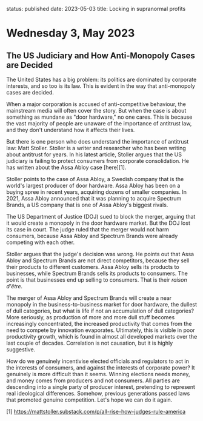 status: published
date: 2023-05-03
title: Locking in supranormal profits

# Wednesday  3, May 2023


## The US Judiciary and How Anti-Monopoly Cases are Decided

The United States has a big problem: its politics are dominated by corporate interests, and so too is its law. This is evident in the way that anti-monopoly cases are decided.

When a major corporation is accused of anti-competitive behaviour, the mainstream media will often cover the story. But when the case is about something as mundane as "door hardware," no one cares. This is because the vast majority of people are unaware of the importance of antitrust law, and they don't understand how it affects their lives.

But there is one person who does understand the importance of antitrust law: Matt Stoller. Stoller is a writer and researcher who has been writing about antitrust for years. In his latest article, Stoller argues that the US judiciary is failing to protect consumers from corporate consolidation. He has written about the Assa Abloy case [here][1].

Stoller points to the case of Assa Abloy, a Swedish company that is the world's largest producer of door hardware. Assa Abloy has been on a buying spree in recent years, acquiring dozens of smaller companies. In 2021, Assa Abloy announced that it was planning to acquire Spectrum Brands, a US company that is one of Assa Abloy's biggest rivals.

The US Department of Justice (DOJ) sued to block the merger, arguing that it would create a monopoly in the door hardware market. But the DOJ lost its case in court. The judge ruled that the merger would not harm consumers, because Assa Abloy and Spectrum Brands were already competing with each other.

Stoller argues that the judge's decision was wrong. He points out that Assa Abloy and Spectrum Brands are not direct competitors, because they sell their products to different customers. Assa Abloy sells its products to businesses, while Spectrum Brands sells its products to consumers. The point is that businesses end up selling to consumers. That is their _raison d'être_.

The merger of Assa Abloy and Spectrum Brands will create a near monopoly in the business-to-business market for door hardware, the dullest of dull categories, but what is life if not an accumulation of dull categories? More seriously,
as production of more and more dull stuff becomes increasingly concentrated, the increased productivity that comes from the need to compete by innovation evaporates. Ultimately, this is visible in poor productivity growth, which is found in almost all developed markets over the last couple of decades. Correlation is not causation, but it is highly suggestive.

How do we genuinely incentivise elected officials and regulators to act in the interests of consumers, and against the interests of corporate power? It genuinely is more difficult than it seems. Winning elections needs money, and money comes from producers and not consumers. All parties are descending into a single party of producer interest, pretending to represent real ideological differences. Somehow, previous generations passed laws that promoted genuine competition. Let's hope we can do it again.

[1] <https://mattstoller.substack.com/p/all-rise-how-judges-rule-america>
